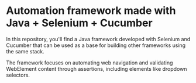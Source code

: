 # Automation framework made with Java + Selenium + Cucumber
In this repository, you'll find a Java framework developed with Selenium and Cucumber that can be used as a base for building other frameworks using the same stack.

The framework focuses on automating web navigation and validating WebElement content through assertions, including elements like dropdown selectors.
